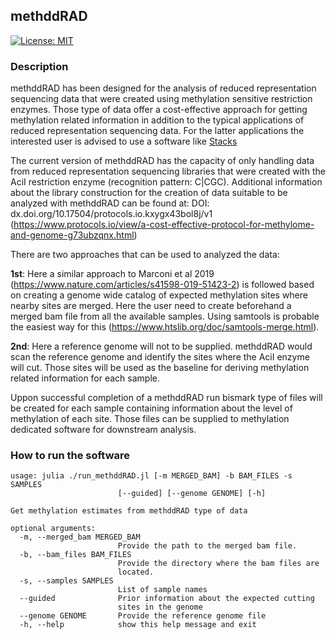 ## methddRAD

[![License: MIT](https://img.shields.io/badge/License-MIT-yellow.svg)](https://opensource.org/licenses/MIT)

### Description

methddRAD has been designed for the analysis of reduced representation sequencing data that were created using methylation sensitive restriction enzymes. Those type of data offer a cost-effective approach for getting methylation related information in addition to the typical applications of reduced representation sequencing data. For the latter applications the interested user is advised to use a software like [Stacks](https://catchenlab.life.illinois.edu/stacks/)

The current version of methddRAD has the capacity of only handling data from reduced representation sequencing libraries that were created with the AciI restriction enzyme (recognition pattern: C|CGC). Additional information about the library construction for the creation of data suitable to be analyzed with methddRAD can be found at: DOI: dx.doi.org/10.17504/protocols.io.kxygx43bol8j/v1 (https://www.protocols.io/view/a-cost-effective-protocol-for-methylome-and-genome-g73ubzqnx.html)

There are two approaches that can be used to analyzed the data:

**1st**: Here a similar approach to Marconi et al 2019 (https://www.nature.com/articles/s41598-019-51423-2) is followed based on creating a genome wide catalog of expected methylation sites where nearby sites are merged. Here the user need to create beforehand a merged bam file from all the available samples. Using samtools is probable the easiest way for this (https://www.htslib.org/doc/samtools-merge.html).

**2nd**: Here a reference genome will not to be supplied. methddRAD would scan the reference genome and identify the sites where the AciI enzyme will cut. Those sites will be used as the baseline for deriving methylation related information for each sample.

Uppon successful completion of a methddRAD run bismark type of files will be created for each sample containing information about the level of methylation of each site. Those files can be supplied to methylation dedicated software for downstream analysis.

### How to run the software

```
usage: julia ./run_methddRAD.jl [-m MERGED_BAM] -b BAM_FILES -s SAMPLES
                        [--guided] [--genome GENOME] [-h]

Get methylation estimates from methddRAD type of data

optional arguments:
  -m, --merged_bam MERGED_BAM
                        Provide the path to the merged bam file.
  -b, --bam_files BAM_FILES
                        Provide the directory where the bam files are
                        located.
  -s, --samples SAMPLES
                        List of sample names
  --guided              Prior information about the expected cutting
                        sites in the genome
  --genome GENOME       Provide the reference genome file
  -h, --help            show this help message and exit
```
